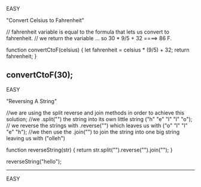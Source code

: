EASY

"Convert Celsius to Fahrenheit" 

// fahrenheit variable is equal to the formula that lets us convert to fahrenheit.
// we return the variable ... so 30 * 9/5 + 32 ====> 86 F.

function convertCtoF(celsius) {
  let fahrenheit = celsius * (9/5) + 32;
  return fahrenheit;
}

convertCtoF(30);
-----------------------------------------------------------------------------------------------
EASY

"Reversing A String"

//we are using the split reverse and join methods in order to achieve this solution;
//we .split("") the string into its own little string ("h" "e" "l" "l" "o");
// we reverse the strings with .reverse("") which leaves us with ("o" "l" "l" "e" "h");
//we then use the .join("") to join the string into one big string leaving us with ("olleh")



function reverseString(str) {
  return str.split("").reverse("").join("");
}

reverseString("hello");

---------------------------------------------------------------------------------------------
EASY







